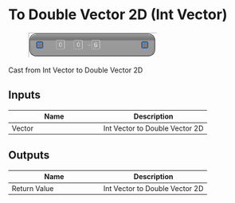 # To Double Vector 2D (Int Vector)

<div align="left" data-full-width="false">

<figure><img src="../../../../.gitbook/assets/To_Double_Vector_2D_(Int_Vector).png" alt=""><figcaption></figcaption></figure>

</div>

Cast from Int Vector to Double Vector 2D

## Inputs

<table><thead><tr><th width="170">Name</th><th>Description</th></tr></thead><tbody><tr><td>Vector</td><td>Int Vector to Double Vector 2D</td></tr></tbody></table>

## Outputs

<table><thead><tr><th width="170">Name</th><th>Description</th></tr></thead><tbody><tr><td>Return Value</td><td>Int Vector to Double Vector 2D</td></tr></tbody></table>
